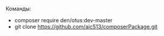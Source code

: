 Команды:

- composer require den/otus:dev-master
- git clone https://github.com/aic513/composerPackage.git